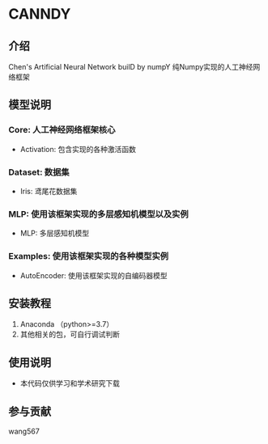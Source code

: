# CANNDY

## 介绍
Chen's Artificial Neural Network builD by numpY
纯Numpy实现的人工神经网络框架

## 模型说明
### Core: 人工神经网络框架核心
- Activation: 包含实现的各种激活函数
### Dataset: 数据集
- Iris: 鸢尾花数据集
### MLP: 使用该框架实现的多层感知机模型以及实例
- MLP: 多层感知机模型
### Examples: 使用该框架实现的各种模型实例
- AutoEncoder: 使用该框架实现的自编码器模型


## 安装教程

1.  Anaconda （python>=3.7）
2.  其他相关的包，可自行调试判断  


## 使用说明

- 本代码仅供学习和学术研究下载

## 参与贡献

wang567


